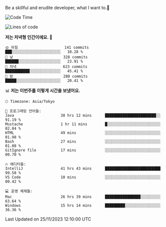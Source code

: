 Be a skillful and erudite developer, what I want to.👶

<!--START_SECTION:waka-->
![Code Time](http://img.shields.io/badge/Code%20Time-230%20hrs%2038%20mins-blue)

![Lines of code](https://img.shields.io/badge/%EC%A0%80%EB%8A%94%20%EC%97%AC%ED%83%9C%EA%B9%8C%EC%A7%80%20-734.8%20thousand%20%EC%A4%84%EC%9D%98%20%EC%BD%94%EB%93%9C%EB%A5%BC%20%EC%9E%91%EC%84%B1%ED%96%88%EC%96%B4%EC%9A%94.-blue)

**저는 저녁형 인간이에요. 🦉** 

```text
🌞 아침                     141 commits         ███░░░░░░░░░░░░░░░░░░░░░░   10.28 % 
🌆 낮　                     328 commits         ██████░░░░░░░░░░░░░░░░░░░   23.91 % 
🌃 저녁                     623 commits         ███████████░░░░░░░░░░░░░░   45.41 % 
🌙 밤　                     280 commits         █████░░░░░░░░░░░░░░░░░░░░   20.41 % 
```


📊 **저는 이번주를 이렇게 시간을 보냈어요.** 

```text
🕑︎ Timezone: Asia/Tokyo

💬 프로그래밍 언어들: 
Java                     38 hrs 12 mins      ███████████████████████░░   91.19 % 
Mustache                 1 hr 11 mins        █░░░░░░░░░░░░░░░░░░░░░░░░   02.84 % 
HTML                     49 mins             ░░░░░░░░░░░░░░░░░░░░░░░░░   01.98 % 
Bash                     27 mins             ░░░░░░░░░░░░░░░░░░░░░░░░░   01.08 % 
GitIgnore file           17 mins             ░░░░░░░░░░░░░░░░░░░░░░░░░   00.70 % 

🔥 에디터들: 
IntelliJ                 41 hrs 43 mins      █████████████████████████   99.58 % 
VS Code                  10 mins             ░░░░░░░░░░░░░░░░░░░░░░░░░   00.42 % 

💻 운영 체제들: 
Mac                      26 hrs 39 mins      ████████████████░░░░░░░░░   63.64 % 
Windows                  15 hrs 14 mins      █████████░░░░░░░░░░░░░░░░   36.36 % 
```


 Last Updated on 25/11/2023 12:10:00 UTC
<!--END_SECTION:waka-->

